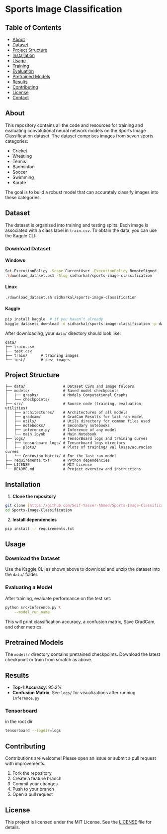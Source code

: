 # Sports Image Classification

## Table of Contents

* [About](#about)
* [Dataset](#dataset)
* [Project Structure](#project-structure)
* [Installation](#installation)
* [Usage](#usage)
* [Training](#training)
* [Evaluation](#evaluation)
* [Pretrained Models](#pretrained-models)
* [Results](#results)
* [Contributing](#contributing)
* [License](#license)
* [Contact](#contact)



## About

This repository contains all the code and resources for training and evaluating convolutional neural network models on the Sports Image Classification dataset. The dataset comprises images from seven sports categories:

* Cricket
* Wrestling
* Tennis
* Badminton
* Soccer
* Swimming
* Karate

The goal is to build a robust model that can accurately classify images into these categories.

## Dataset

The dataset is organized into training and testing splits. Each image is associated with a class label in `train.csv`. To obtain the data, you can use the Kaggle CLI:

### Download Dataset
#### Windows
```bash
Set-ExecutionPolicy -Scope CurrentUser -ExecutionPolicy RemoteSigned
.\download_dataset.ps1 -Slug sidharkal/sports-image-classification
```

#### Linux
```bash
./download_dataset.sh sidharkal/sports-image-classification
```

#### Kaggle

```bash
pip install kaggle  # if you haven’t already
kaggle datasets download -d sidharkal/sports-image-classification -p data/ --unzip
```

After downloading, your `data/` directory should look like:

```
data/
├── train.csv
├── test.csv
├── train/      # training images
└── test/       # test images
```


## Project Structure

```
├── data/                 # Dataset CSVs and image folders
├── models/               # Saved model checkpoints
│   ├── graphs/           # Models Computational Graphs
│   └── checkpoints/
├── src/                  # Source code (training, evaluation, utilities)
│   ├── architectures/    # Architectures of all models
│   ├── gradcam/          # GradCam Results for last ran model
│   ├── utils/            # Utils directory for common files used
│   ├── notebooks/        # Secondary notebooks
│   ├── inference.py      # Inference of any model
│   └── main.ipynb        # Main Notebook
├── logs/                 # TensorBoard logs and training curves
│   ├── tensorboard logs/ # Tensorboard logs directory 
│   ├── plots/            # Plots of training/ val losse/acuracies curves
│   └── Confusion Matrix/ # For the last ran model
├── requirements.txt      # Python dependencies
├── LICENSE               # MIT License
└── README.md             # Project overview and instructions
```

## Installation

1. **Clone the repository**

```bash
git clone [https://github.com/Seif-Yasser-Ahmed/Sports-Image-Classification.git](https://github.com/Seif-Yasser-Ahmed/Sports-Image-Classification.git)
cd Sports-Image-Classification
```


2. **Install dependencies**

```bash
pip install -r requirements.txt
````

## Usage

### Download the Dataset

Use the Kaggle CLI as shown above to download and unzip the dataset into the `data/` folder.


### Evaluating a Model

After training, evaluate performance on the test set:

```bash
python src/inference.py \
    --model_run_name 
```

This will print classification accuracy, a confusion matrix, Save GradCam, and other metrics.

## Pretrained Models

The `models/` directory contains pretrained checkpoints. Download the latest checkpoint or train from scratch as above.

## Results

* **Top-1 Accuracy**: 95.2%
* **Confusion Matrix**: See `logs/` for visualizations after running `inference.py`


### Tensorboard
in the root dir
```bash
tensorboard --logdir=logs
```


## Contributing

Contributions are welcome! Please open an issue or submit a pull request with improvements.

1. Fork the repository
2. Create a feature branch
3. Commit your changes
4. Push to your branch
5. Open a pull request

## License

This project is licensed under the MIT License. See the [LICENSE](LICENSE) file for details.
